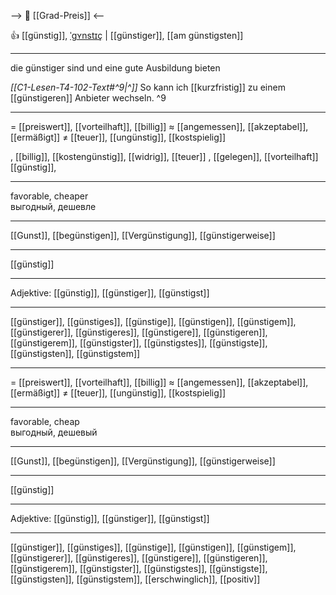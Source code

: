 --> 💸 [[Grad-Preis]] <--

👍 [[günstig]], [ˈɡʏnstɪç](https://youglish.com/pronounce/günstig/german) | [[günstiger]], [[am günstigsten]]

---
die günstiger sind und eine gute Ausbildung bieten

*[[C1-Lesen-T4-102-Text#^9|^]]* So kann ich [[kurzfristig]] zu einem [[günstigeren]] Anbieter wechseln. ^9


---
= [[preiswert]], [[vorteilhaft]], [[billig]]
≈ [[angemessen]], [[akzeptabel]], [[ermäßigt]]
≠ [[teuer]], [[ungünstig]], [[kostspielig]]

, [[billig]], [[kostengünstig]], [[widrig]], [[teuer]]
, [[gelegen]], [[vorteilhaft]] [[günstig]],

---
favorable, cheaper  
выгодный, дешевле

---
[[Gunst]], [[begünstigen]], [[Vergünstigung]], [[günstigerweise]]

---
[[günstig]]


---
Adjektive: [[günstig]], [[günstiger]], [[günstigst]]

---
[[günstiger]], [[günstiges]], [[günstige]], [[günstigen]], [[günstigem]], [[günstigerer]], [[günstigeres]], [[günstigere]], [[günstigeren]], [[günstigerem]], [[günstigster]], [[günstigstes]], [[günstigste]], [[günstigsten]], [[günstigstem]]

---
= [[preiswert]], [[vorteilhaft]], [[billig]]
≈ [[angemessen]], [[akzeptabel]], [[ermäßigt]]
≠ [[teuer]], [[ungünstig]], [[kostspielig]]

---
favorable, cheap  
выгодный, дешевый

---
[[Gunst]], [[begünstigen]], [[Vergünstigung]], [[günstigerweise]]

---
[[günstig]]


---
Adjektive: [[günstig]], [[günstiger]], [[günstigst]]

---
[[günstiger]], [[günstiges]], [[günstige]], [[günstigen]], [[günstigem]], [[günstigerer]], [[günstigeres]], [[günstigere]], [[günstigeren]], [[günstigerem]], [[günstigster]], [[günstigstes]], [[günstigste]], [[günstigsten]], [[günstigstem]], [[erschwinglich]], [[positiv]]